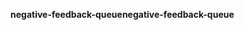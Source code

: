 <span data-ttu-id="91ccd-101">**negative-feedback-queue**</span><span class="sxs-lookup"><span data-stu-id="91ccd-101">**negative-feedback-queue**</span></span>